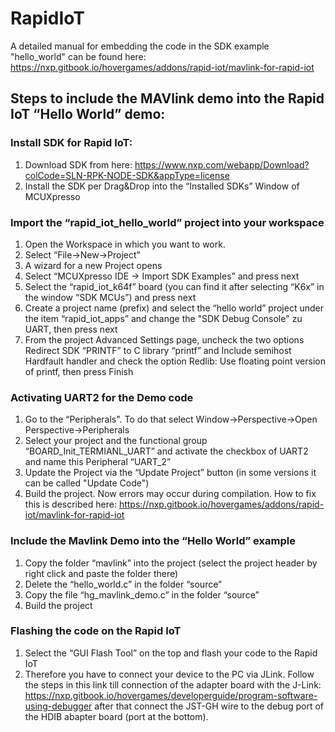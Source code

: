 # RapidIoT
A detailed manual for embedding the code in the SDK example "hello_world" can be found here: https://nxp.gitbook.io/hovergames/addons/rapid-iot/mavlink-for-rapid-iot

## Steps to include the MAVlink demo into the Rapid IoT “Hello World” demo:
###	Install SDK for Rapid IoT:
1.	Download SDK from here: https://www.nxp.com/webapp/Download?colCode=SLN-RPK-NODE-SDK&appType=license 
2.	Install the SDK per Drag&Drop into the “Installed SDKs” Window of MCUXpresso
###	Import the “rapid_iot_hello_world” project into your workspace
1.	Open the Workspace in which you want to work.
2.	Select “File->New->Project”
3.	A wizard for a new Project opens
4.	Select “MCUXpresso IDE -> Import SDK Examples” and press next
5.	Select the “rapid_iot_k64f” board (you can find it after selecting “K6x” in the window “SDK MCUs”) and press next
6.	Create a project name (prefix) and select the “hello world” project under the item “rapid_iot_apps” and change the "SDK Debug Console" zu UART, then press next
7.	From the project Advanced Settings page, uncheck the two options Redirect SDK “PRINTF” to C library “printf” and Include semihost Hardfault handler and check the option Redlib: Use floating point version of printf, then press Finish

### Activating UART2 for the Demo code
1.  Go to the “Peripherals". To do that select Window->Perspective->Open Perspective->Peripherals
2.	Select your project and the functional group “BOARD_Init_TERMIANL_UART” and activate the checkbox of UART2 and name this Peripheral “UART_2”
3. Update the Project via the “Update Project” button (in some versions it can be called "Update Code")
4. Build the project.
Now errors may occur during compilation. How to fix this is described here: https://nxp.gitbook.io/hovergames/addons/rapid-iot/mavlink-for-rapid-iot

###	Include the Mavlink Demo into the “Hello World” example
1.	Copy the folder “mavlink” into the project (select the project header by right click and paste the folder there)
2.	Delete the “hello_world.c” in the folder “source”
3.	Copy the file “hg_mavlink_demo.c” in the folder “source”
4.	Build the project
###	Flashing the code on the Rapid IoT
1.	Select the “GUI Flash Tool” on the top and flash your code to the Rapid IoT
2.	Therefore you have to connect your device to the PC via JLink. Follow the steps in this link till connection of the adapter board with the J-Link: https://nxp.gitbook.io/hovergames/developerguide/program-software-using-debugger after that connect the JST-GH wire to the debug port of the HDIB abapter board (port at the bottom). 
